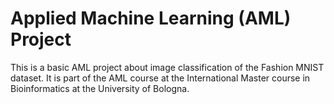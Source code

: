 # Applied Machine Learning (AML) Project
This is a basic AML project about image classification of the Fashion MNIST dataset. 
It is part of the AML course at the International Master course in Bioinformatics at the University of Bologna.
